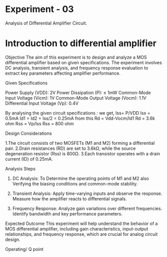 # Experiment - 03
Analysis of Differential Amplifier Circuit.
# Introduction to differential amplifier 

Objective
The aim of this experiment is to design and analyze a MOS differential amplifier based on given specifications. The experiment involves DC analysis, transient analysis, and frequency response evaluation to extract key parameters affecting amplifier performance.

Given Specifications

Power Supply (VDD): 2V
Power Dissipation (P): ≤ 1mW
Common-Mode Input Voltage (Vicm): 1V
Common-Mode Output Voltage (Vocm): 1.1V
Differential Input Voltage (Vp): 0.4V

By analysing the given circuit specifications :
we get,
Iss= P/VDD
Iss = 0.5mA
Id1 = Id2 = Iss/2 = 0.25mA
from this 
Rd = Vdd-Vocm/Id1
Rd = 3.6k ohm
Rss = Vp/Iss 
Rss = 800 ohm 

Design Considerations

1.The circuit consists of two MOSFETs (M1 and M2) forming a differential pair.
2.Drain resistances (RD) are set to 3.6kΩ, while the source degeneration resistor (Rss) is 800Ω.
3.Each transistor operates with a drain current (ID) of 0.25mA.


Analysis Steps

1. DC Analysis:
To Determine the operating points of M1 and M2 also Verifying the biasing conditions and common-mode stability.


2. Transient Analysis:
Apply time-varying inputs and observe the response.
Measure how the amplifier reacts to differential signals.


3. Frequency Response:
Analyze gain variations over different frequencies.
Identify bandwidth and key performance parameters.


Expected Outcome
This experiment will help understand the behavior of a MOS differential amplifier, including gain characteristics, input-output relationships, and frequency response, which are crucial for analog circuit design.


Operating/ Q point 
